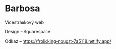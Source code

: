 # Barbosa

Vícestránkový web

Design – Squarespace

Odkaz – https://frolicking-nougat-7a5118.netlify.app/
